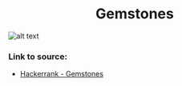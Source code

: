 <h1 align="center">Gemstones</h1>

![alt text](https://images2.imgbox.com/a0/b6/fvNqL6FJ_o.png?raw=true)


### Link to source: 
- <a href="https://www.hackerrank.com/challenges/gem-stones/problem">Hackerrank - Gemstones</a>

